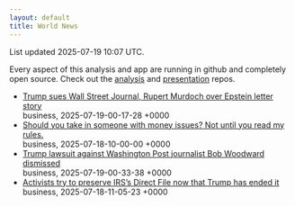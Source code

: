 ```yaml
---
layout: default
title: World News
---
```


<div markdown="0">
<div class="byline small text-muted">List updated <span class="datetime">2025-07-19 10:07 UTC</span>.</div>

<p>Every aspect of this analysis and app are running in github and completely open source. Check out the <a href="https://github.com/Castro-Media/Analysis">analysis</a> and <a href="https://github.com/Castro-Media/TopStoryReview.com">presentation</a> repos.</p>
<ul>
<li><a href='https://www.washingtonpost.com/politics/2025/07/18/trump-lawsuit-wall-street-journal-murdoch-epstein/'>Trump sues Wall Street Journal, Rupert Murdoch over Epstein letter story</a><div class='byline small text-muted'>business, <span class="datetime">2025-07-19-00-17-28 +0000</span></div></li>
<li><a href='https://www.washingtonpost.com/business/2025/07/18/broke-roommate-tips/'>Should you take in someone with money issues? Not until you read my rules.</a><div class='byline small text-muted'>business, <span class="datetime">2025-07-18-10-00-00 +0000</span></div></li>
<li><a href='https://www.washingtonpost.com/politics/2025/07/18/trump-bob-woodward-lawsuit-dismissed/'>Trump lawsuit against Washington Post journalist Bob Woodward dismissed</a><div class='byline small text-muted'>business, <span class="datetime">2025-07-19-00-33-38 +0000</span></div></li>
<li><a href='https://www.washingtonpost.com/business/2025/07/18/direct-file-shut-down-taxes/'>Activists try to preserve IRS&#8217;s Direct File now that Trump has ended it</a><div class='byline small text-muted'>business, <span class="datetime">2025-07-18-11-05-23 +0000</span></div></li>
</ul>
</div>
